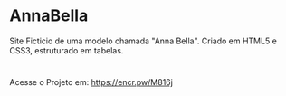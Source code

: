 # AnnaBella
Site Ficticio de uma modelo chamada "Anna Bella". Criado em HTML5 e CSS3, estruturado em tabelas.
#
Acesse o Projeto em: https://encr.pw/M816j
